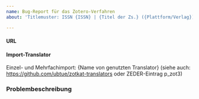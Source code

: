 ```yaml
---
name: Bug-Report für das Zotero-Verfahren
about: 'Titlemuster: ISSN {ISSN} | {Titel der Zs.} ({Plattform/Verlag}) | {Schlagwörter zum Problem}'

---
```


#### URL

  
#### Import-Translator
  Einzel- und Mehrfachimport:
{Name von genutzten Translator}
(siehe auch: https://github.com/ubtue/zotkat-translators oder ZEDER-Eintrag p_zot3)

  
### Problembeschreibung

